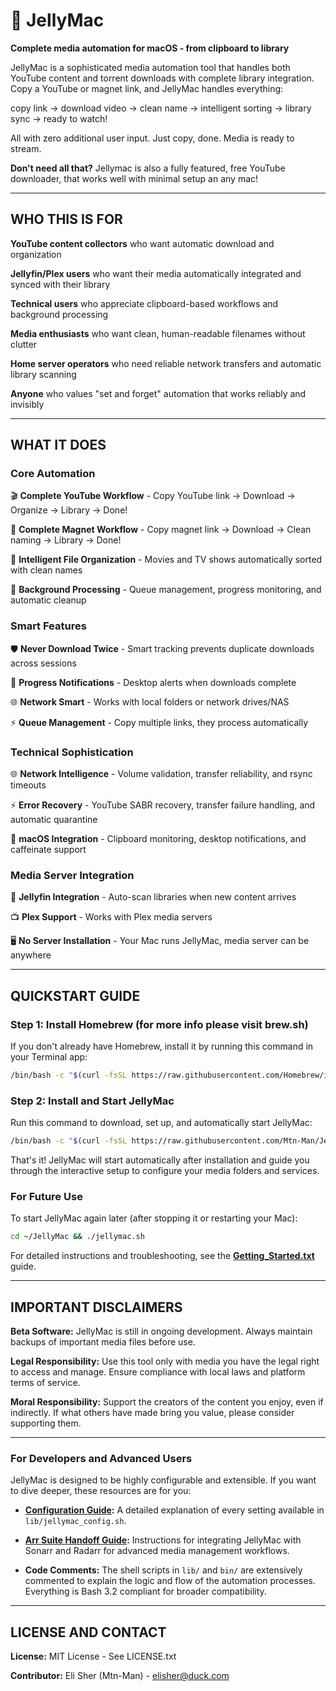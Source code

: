 # 🪼 JellyMac

**Complete media automation for macOS - from clipboard to library**

JellyMac is a sophisticated media automation tool that handles both YouTube content and torrent downloads with complete library integration. Copy a YouTube or magnet link, and JellyMac handles everything: 

copy link → download video → clean name → intelligent sorting → library sync → ready to watch! 

All with zero additional user input. Just copy, done. Media is ready to stream.

**Don't need all that?** Jellymac is also a fully featured, free YouTube downloader, that works well with minimal setup an any mac!

---

## WHO THIS IS FOR

**YouTube content collectors** who want automatic download and organization

**Jellyfin/Plex users** who want their media automatically integrated and synced with their library

**Technical users** who appreciate clipboard-based workflows and background processing

**Media enthusiasts** who want clean, human-readable filenames without clutter

**Home server operators** who need reliable network transfers and automatic library scanning

**Anyone** who values "set and forget" automation that works reliably and invisibly

---

## WHAT IT DOES

### Core Automation

🎬 **Complete YouTube Workflow** - Copy YouTube link → Download → Organize → Library → Done!

🧲 **Complete Magnet Workflow** - Copy magnet link → Download → Clean naming → Library → Done!

📁 **Intelligent File Organization** - Movies and TV shows automatically sorted with clean names

🔄 **Background Processing** - Queue management, progress monitoring, and automatic cleanup

### Smart Features 

🛡️ **Never Download Twice** - Smart tracking prevents duplicate downloads across sessions

📱 **Progress Notifications** - Desktop alerts when downloads complete  

🌐 **Network Smart** - Works with local folders or network drives/NAS  

⚡ **Queue Management** - Copy multiple links, they process automatically  


### Technical Sophistication

🌐 **Network Intelligence** - Volume validation, transfer reliability, and rsync timeouts

⚡ **Error Recovery** - YouTube SABR recovery, transfer failure handling, and automatic quarantine

📱 **macOS Integration** - Clipboard monitoring, desktop notifications, and caffeinate support


### Media Server Integration

🪼 **Jellyfin Integration** - Auto-scan libraries when new content arrives

📺 **Plex Support** - Works with Plex media servers  

🖥️ **No Server Installation** - Your Mac runs JellyMac, media server can be anywhere

---

## QUICKSTART GUIDE

### Step 1: Install Homebrew (for more info please visit brew.sh)

If you don't already have Homebrew, install it by running this command in your Terminal app:

```bash
/bin/bash -c "$(curl -fsSL https://raw.githubusercontent.com/Homebrew/install/HEAD/install.sh)"
```

### Step 2: Install and Start JellyMac

Run this command to download, set up, and automatically start JellyMac:

```bash
/bin/bash -c "$(curl -fsSL https://raw.githubusercontent.com/Mtn-Man/JellyMac/dev/install.sh)"
```

That's it! JellyMac will start automatically after installation and guide you through the interactive setup to configure your media folders and services.

### For Future Use

To start JellyMac again later (after stopping it or restarting your Mac):

```bash
cd ~/JellyMac && ./jellymac.sh
```

For detailed instructions and troubleshooting, see the **[Getting_Started.txt](Getting_Started.txt)** guide.

---

## IMPORTANT DISCLAIMERS

**Beta Software:** JellyMac is still in ongoing development. Always maintain backups of important media files before use.

**Legal Responsibility:** Use this tool only with media you have the legal right to access and manage. Ensure compliance with local laws and platform terms of service.

**Moral Responsibility:** Support the creators of the content you enjoy, even if indirectly. If what others have made bring you value, please consider supporting them.

---

### For Developers and Advanced Users

JellyMac is designed to be highly configurable and extensible. If you want to dive deeper, these resources are for you:

-   **[Configuration Guide](Configuration_guide.txt):** A detailed explanation of every setting available in `lib/jellymac_config.sh`.

-   **[Arr Suite Handoff Guide](Arr_Suite_Handoff_Guide.txt):** Instructions for integrating JellyMac with Sonarr and Radarr for advanced media management workflows.

-   **Code Comments:** The shell scripts in `lib/` and `bin/` are extensively commented to explain the logic and flow of the automation processes. Everything is Bash 3.2 compliant for broader compatibility.

---

## LICENSE AND CONTACT

**License:** MIT License - See LICENSE.txt  

**Contributor:** Eli Sher (Mtn-Man) - elisher@duck.com
